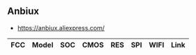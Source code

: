 Anbiux
------
- https://anbiux.aliexpress.com/

| FCC | Model | SOC | CMOS | RES | SPI | WIFI | Link |
|-----|-------|-----|------|-----|-----|------|------|
